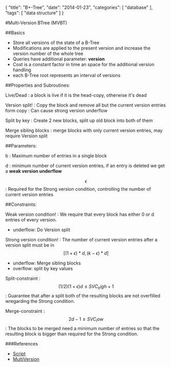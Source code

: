 {
  "title": "B+-Tree",
  "date": "2014-01-23",
  "categories": [
   "database" 
  ],
  "tags": [
    "data structure"
  ]
}


#Multi-Version BTree (MVBT)

##Basics

- Store all versions of the state of a B-Tree
- Modifications are applied to the present version and increase the version number of the whole tree
- Queries have additional parameter: **version**
- Cost is a constant factor in time an space for the additional version handling
- each B-Tree root represents an interval of versions

##Properties and Subroutines:

Live/Dead
: a block is live if it is the head-copy, otherwise it's dead

Version split!
: Copy the block and remove all but the current version entries form copy
: Can cause strong version underflow

Split by key
: Create 2 new blocks, split up old block into both of them

Merge sibling blocks
: merge blocks with only current version entries, may require Version split

##Parameters:

b
: Maximum number of entries in a single block

d
: minimum number of current version entries, if an entry is deleted we get a 
**weak version underflow**

$$\epsilon$$
: Required for the Strong version condition, controlling the number of current version entries

##Constraints:

Weak version condition!
: We require that every block has either 0 or d entries of every version.

   - underflow: Do Version split

Strong version condition!
: The number of current version entries after a version split must be in $$[(1 +
\epsilon)*d, (k-\epsilon)*d]$$

   - underflow: Merge sibling blocks
   - overflow: split by key values

Split-constraint
: $$(1/2)(1+\epsilon)d \leq SVC_high+1$$
: Guarantee that after a split both of the resulting blocks are not overfilled wregarding the Strong
condition.

Merge-constraint
: $$2d-1 \geq SVC_low$$: The blocks to be merged need a minimum number of entries so that the
resulting block is bigger than required for the Strong condition.



###References

- [Script]({{urls.media}}/gertz/rdb/04-indexing-1.pdf#page=5)
- [MultiVersion]({{urls.media}}/gertz/rdb/06_std-1.pdf)

